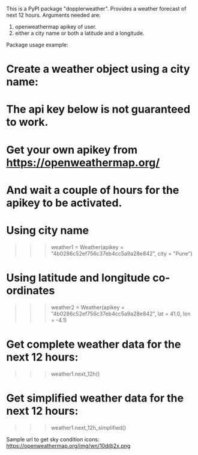 This is a PyPI package "dopplerweather".
Provides a weather forecast of next 12 hours.
Arguments needed are:
1. openweathermap apikey of user.
2. either a city name or both a latitude and a longitude.

Package usage example:
# Create a weather object using a city name:
# The api key below is not guaranteed to work.
# Get your own apikey from https://openweathermap.org/
# And wait a couple of hours for the apikey to be activated.

# Using city name
>>> weather1 = Weather(apikey = "4b0286c52ef756c37eb4cc5a9a28e842", city = "Pune")

# Using latitude and longitude co-ordinates
>>> weather2 = Weather(apikey = "4b0286c52ef756c37eb4cc5a9a28e842", lat = 41.0, lon = -4.1)

# Get complete weather data for the next 12 hours:
>>> weather1.next_12h()

# Get simplified weather data for the next 12 hours:
>>> weather1.next_12h_simplified()

Sample url to get sky condition icons:
https://openweathermap.org/img/wn/10d@2x.png
